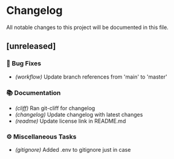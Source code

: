 # Changelog

All notable changes to this project will be documented in this file.

## [unreleased]

### 🐛 Bug Fixes

- *(workflow)* Update branch references from 'main' to 'master'

### 📚 Documentation

- *(cliff)* Ran git-cliff for changelog
- *(changelog)* Update changelog with latest changes
- *(readme)* Update license link in README.md

### ⚙️ Miscellaneous Tasks

- *(gitignore)* Added .env to gitignore just in case

<!-- generated by git-cliff -->

